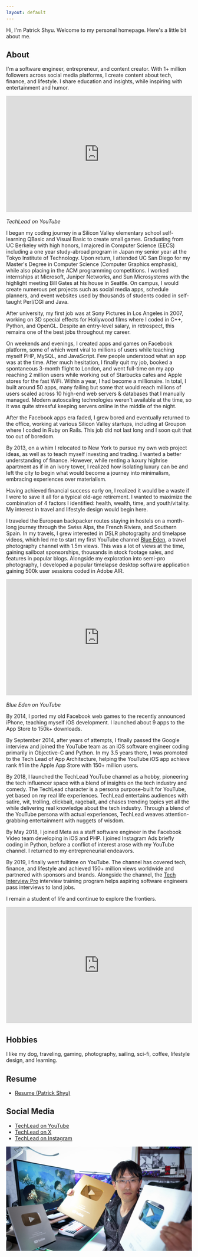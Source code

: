```yaml
---
layout: default
---
```


Hi, I'm Patrick Shyu. Welcome to my personal homepage. Here's a little bit about me.

## About
I'm a software engineer, entrepreneur, and content creator. With 1+ million followers across social media platforms, I create content about tech, finance, and lifestyle. I share education and insights, while inspiring with entertainment and humor.

<iframe width="100%" height="315" src="https://www.youtube.com/embed/Ap2uWsJV25w?si=C78pPblWae0poNwH" title="YouTube video player" frameborder="0" allow="accelerometer; autoplay; clipboard-write; encrypted-media; gyroscope; picture-in-picture; web-share" referrerpolicy="strict-origin-when-cross-origin" allowfullscreen></iframe>

*TechLead on YouTube*

I began my coding journey in a Silicon Valley elementary school self-learning QBasic and Visual Basic to create small games. Graduating from UC Berkeley with high honors, I majored in Computer Science (EECS) including a one year study-abroad program in Japan my senior year at the Tokyo Institute of Technology. Upon return, I attended UC San Diego for my Master's Degree in Computer Science (Computer Graphics emphasis), while also placing in the ACM programming competitions. I worked internships at Microsoft, Juniper Networks, and Sun Microsystems with the highlight meeting Bill Gates at his house in Seattle. On campus, I would create numerous pet projects such as social media apps, schedule planners, and event websites used by thousands of students coded in self-taught Perl/CGI and Java.

After university, my first job was at Sony Pictures in Los Angeles in 2007, working on 3D special effects for Hollywood films where I coded in C++, Python, and OpenGL. Despite an entry-level salary, in retrospect, this remains one of the best jobs throughout my career.

On weekends and evenings, I created apps and games on Facebook platform, some of which went viral to millions of users while teaching myself PHP, MySQL, and JavaScript. Few people understood what an app was at the time. After much hesitation, I finally quit my job, booked a spontaneous 3-month flight to London, and went full-time on my app reaching 2 million users while working out of Starbucks cafes and Apple stores for the fast WiFi. Within a year, I had become a millionaire. In total, I built around 50 apps, many failing but some that would reach millions of users scaled across 10 high-end web servers & databases that I manually managed. Modern autoscaling technologies weren't available at the time, so it was quite stressful keeping servers online in the middle of the night.

After the Facebook apps era faded, I grew bored and eventually returned to the office, working at various Silicon Valley startups, including at Groupon where I coded in Ruby on Rails. This job did not last long and I soon quit that too out of boredom.

By 2013, on a whim I relocated to New York to pursue my own web project ideas, as well as to teach myself investing and trading. I wanted a better understanding of finance. However, while renting a luxury highrise apartment as if in an ivory tower, I realized how isolating luxury can be and left the city to begin what would become a journey into minimalism, embracing experiences over materialism.

Having achieved financial success early on, I realized it would be a waste if I were to save it all for a typical old-age retirement. I wanted to maximize the combination of 4 factors I identified: health, wealth, time, and youth/vitality. My interest in travel and lifestyle design would begin here.

I traveled the European backpacker routes staying in hostels on a month-long journey through the Swiss Alps, the French Riviera, and Southern Spain. In my travels, I grew interested in DSLR photography and timelapse videos, which led me to start my first YouTube channel [Blue Eden](https://www.youtube.com/blueedenhd), a travel photography channel with 1.5m views. This was a lot of views at the time, gaining sailboat sponsorships, thousands in stock footage sales, and features in popular blogs. Alongside my exploration into semi-pro photography, I developed a popular timelapse desktop software application gaining 500k user sessions coded in Adobe AIR.

<iframe width="100%" height="315" src="https://www.youtube.com/embed/L2HXlcgfwKc?si=wsCS30037sD1G5aI" title="YouTube video player" frameborder="0" allow="accelerometer; autoplay; clipboard-write; encrypted-media; gyroscope; picture-in-picture; web-share" referrerpolicy="strict-origin-when-cross-origin" allowfullscreen></iframe>

*Blue Eden on YouTube*

By 2014, I ported my old Facebook web games to the recently announced iPhone, teaching myself iOS development. I launched about 9 apps to the App Store to 150k+ downloads.

By September 2014, after years of attempts, I finally passed the Google interview and joined the YouTube team as an iOS software engineer coding primarily in Objective-C and Python. In my 3.5 years there, I was promoted to the Tech Lead of App Architecture, helping the YouTube iOS app achieve rank #1 in the Apple App Store with 150+ million users.

By 2018, I launched the TechLead YouTube channel as a hobby, pioneering the tech influencer space with a blend of insights on the tech industry and comedy. The TechLead character is a persona purpose-built for YouTube, yet based on my real life experiences. TechLead entertains audiences with satire, wit, trolling, clickbait, ragebait, and chases trending topics yet all the while delivering real knowledge about the tech industry. Through a blend of the YouTube persona with actual experiences, TechLead weaves attention-grabbing entertainment with nuggets of wisdom.

By May 2018, I joined Meta as a staff software engineer in the Facebook Video team developing in iOS and PHP. I joined Instagram Ads briefly coding in Python, before a conflict of interest arose with my YouTube channel. I returned to my entrepreneurial endeavors.

By 2019, I finally went fulltime on YouTube. The channel has covered tech, finance, and lifestyle and achieved 150+ million views worldwide and partnered with sponsors and brands. Alongside the channel, the [Tech Interview Pro](https://techinterviewpro.com/) interview training program helps aspiring software engineers pass interviews to land jobs.

I remain a student of life and continue to explore the frontiers.

<iframe width="100%" height="315" src="https://www.youtube.com/embed/nzyCMf0EW9A?si=saqAlqHsPEJZe62Z" title="YouTube video player" frameborder="0" allow="accelerometer; autoplay; clipboard-write; encrypted-media; gyroscope; picture-in-picture; web-share" referrerpolicy="strict-origin-when-cross-origin" allowfullscreen></iframe>


## Hobbies
I like my dog, traveling, gaming, photography, sailing, sci-fi, coffee, lifestyle design, and learning.

## Resume
* [Resume (Patrick Shyu)](https://drive.google.com/file/d/131-6ZAU0waEy7XCR9TqQY2gadglXvell/view?usp=drive_link)

## Social Media
* [TechLead on YouTube](https://www.youtube.com/techlead)
* [TechLead on X](https://x.com/techleadhd/)
* [TechLead on Instagram](https://instagram.com/techleadhd)

![TechLead on YouTube](assets/desksetup.jpg)
